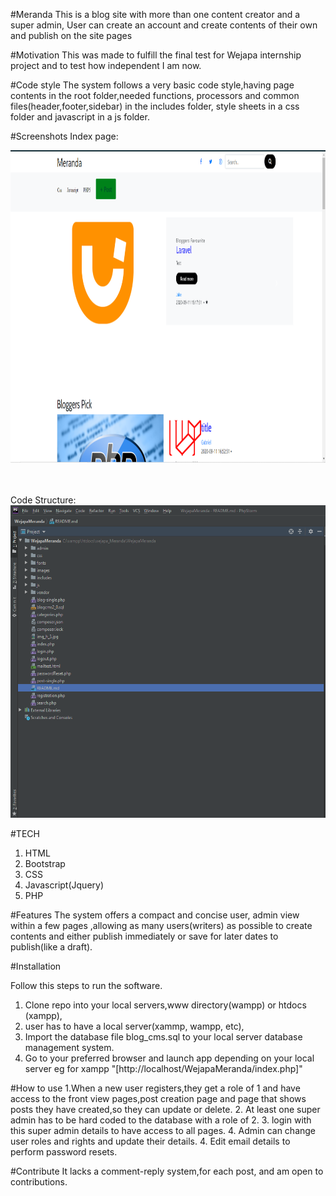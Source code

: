 #Meranda
This is a blog site with more than one content creator and a super admin,
User can create an account and create contents of their own and publish 
on the site pages

#Motivation
This was made to fulfill the final test for Wejapa internship project and to test how independent I am now.

#Code style
The system follows a very basic code style,having page contents in the root folder,needed functions, processors and common files(header,footer,sidebar) in the includes folder,
style sheets in a css folder and javascript in a js folder.

#Screenshots
Index page:

<img src="images/Capture.PNG" width='1600' height='500' />
<br><br><br>

Code Structure:
<img src="images/Capture1.PNG" width='1600' height='500' />

#TECH
1) HTML
2) Bootstrap
3) CSS
4) Javascript(Jquery)
5) PHP

#Features
The system offers a compact and concise user, admin view
within a few pages ,allowing as many users(writers) as possible
to create contents and either publish immediately or save for 
later dates to publish(like a draft).

#Installation

Follow this steps to run the software.

1. Clone repo into your local servers,www directory(wampp) or htdocs (xampp),
2. user has to have a local server(xammp, wampp, etc),
3. Import the database file blog_cms.sql to your local server database management system.
3. Go to your preferred browser and launch app depending on your local server eg for xampp
 "[http://localhost/WejapaMeranda/index.php]"


#How to use
1.When a new user registers,they get a role of 1 and have access to the front view pages,post creation page
 and page that shows posts they have created,so they can update or delete.
2. At least one super admin has to be hard coded to the database with a role of 2.
3. login with this super admin details to have access to all pages.
4. Admin can change user roles and rights and update their details.
4. Edit email details  to perform password resets.

#Contribute
It lacks a comment-reply system,for each post,
and am open to contributions.
